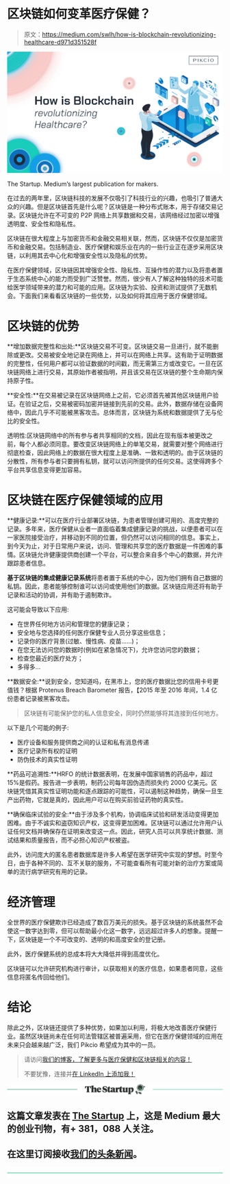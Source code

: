# 区块链如何变革医疗保健？

> 原文：<https://medium.com/swlh/how-is-blockchain-revolutionizing-healthcare-d971d351528f>

![](img/d8e831ad39fa5eeb8a544e4ffe5a09a6.png)

The Startup. Medium’s largest publication for makers.

在过去的两年里，区块链科技的发展不仅吸引了科技行业的兴趣，也吸引了普通大众的兴趣。但是区块链首先是什么呢？区块链是一种分布式账本，用于存储交易记录。区块链允许在不可变的 P2P 网络上共享数据和交易，该网络经过加密以增强透明度、安全性和隐私性。

区块链在很大程度上与加密货币和金融交易相关联，然而，区块链不仅仅是加密货币和金融交易。包括制造业、医疗保健和娱乐业在内的一些行业正在逐步采用区块链，以利用其去中心化和增强安全性以及隐私的优势。

在医疗保健领域，区块链因其增强安全性、隐私性、互操作性的潜力以及将患者置于生态系统中心的能力而受到广泛赞誉。然而，很少有人了解这种独特的技术可能给医学领域带来的潜力和可能的应用。区块链为实验、投资和测试提供了无数机会。下面我们来看看区块链的一些优势，以及如何将其应用于医疗保健领域。

# 区块链的优势

**增加数据完整性和出处:**区块链交易不可变。区块链交易一旦进行，就不能删除或更改。交易被安全地记录在网络上，并可以在网络上共享。这有助于证明数据的完整性，任何用户都可以验证数据的时间戳，而无需第三方或改变它。一旦在区块链网络上进行交易，其原始作者被指明，并且该交易在区块链的整个生命期内保持原子性。

**安全性:**在交易被记录在区块链网络上之前，它必须首先被其他区块链用户验证。在验证之后，交易被密码加密并链接到先前的交易。此外，数据存储在设备网络中，因此几乎不可能被黑客攻击。总体而言，区块链为系统和数据提供了无与伦比的安全性。

透明性:区块链网络中的所有参与者共享相同的文档，因此在现有版本被更改之前，每个人都必须同意。要改变区块链网络上的单笔交易，就需要对整个网络进行彻底检查，因此网络上的数据在很大程度上是准确、一致和透明的。由于区块链的分散性，所有参与者只要拥有私钥，就可以访问所提供的任何交易。这使得跨多个平台共享信息变得更加容易。

# 区块链在医疗保健领域的应用

**健康记录:**可以在医疗行业部署区块链，为患者管理创建可用的、高度完整的记录。多年来，医疗保健从业者一直面临着集成健康记录的挑战，以便患者可以在一家医院接受治疗，并移动到不同的位置，但仍然可以访问相同的信息。事实上，到今天为止，对于日常用户来说，访问、管理和共享您的医疗数据是一件困难的事情。区块链允许健康提供商创建一个平台，可以整合来自多个中心的数据，并允许跟踪患者信息。

**基于区块链的集成健康记录系统**将患者置于系统的中心，因为他们拥有自己数据的私钥。因此，患者能够控制谁可以访问或使用他们的数据。区块链应用还将有助于记录和活动的协调，并有助于遏制欺诈。

这可能会导致以下应用:

*   在世界任何地方访问和管理您的健康记录；
*   安全地与您选择的任何医疗保健专业人员分享这些信息；
*   记录你的医疗背景(过敏、慢性病、疫苗……)；
*   在您无法访问您的数据时(例如在紧急情况下)，允许您访问您的数据；
*   检查您最近的医疗处方；
*   多得多…

**数据安全:**说到安全，您知道吗，在黑市上，您的医疗数据比您的信用卡号更值钱？根据 Protenus Breach Barometer 报告，【2015 年至 2016 年间，1.4 亿份患者记录被黑客攻击。

> 区块链有可能保护您的私人信息安全，同时仍然能够将其连接到任何地方。

以下是几个可能的例子:

*   医疗设备和服务提供商之间的认证和私有消息传递
*   医疗记录所有权的证明
*   防伪技术的真实性证明

**药品可追溯性:**HRFO 的统计数据表明，在发展中国家销售的药品中，超过 15%是假药。报告进一步表明，制药公司每年因伪造而损失约 2000 亿美元。区块链凭借其真实性证明功能和逐点跟踪的可能性，可以遏制这种趋势，确保一旦生产出药物，它就是真的，因此用户可以在购买前验证药物的真实性。

**确保临床试验的安全:**由于涉及多个机构，协调临床试验和研发活动变得更加困难。由于不诚实和盗窃知识产权，这变得更加困难。区块链可以通过允许用户认证任何文档并确保存在证明来改变这一点。因此，研究人员可以共享统计数据、测试结果和质量报告，而不必担心知识产权被盗。

此外，访问庞大的匿名患者数据库是许多人希望在医学研究中实现的梦想。时至今日，由于各种不同的、互不关联的服务，不可能查看所有可能对新的治疗方案或简单的流行病学研究有用的记录。

# 经济管理

全世界的医疗保健欺诈已经造成了数百万美元的损失。基于区块链的系统虽然不会使这一数字达到零，但可以帮助最小化这一数字，远远超过许多人的想象。提醒一下，区块链是一个不可改变的、透明的和高度安全的登记册。

此外，医疗保健系统的总成本将大大降低并得到高度优化。

区块链可以允许研究机构进行审计，以获取相关的医疗信息，如果患者同意，这些信息将匿名传回给他们。

# 结论

除此之外，区块链还提供了多种优势，如果加以利用，将极大地改善医疗保健行业。虽然区块链尚未在任何司法管辖区被普遍采用，但它在医疗保健领域的应用在未来只会越来越广泛，我们 Pikcio 希望成为其中的一员。

> 请访问[我们的博客，了解更多与医疗保健和区块链相关的内容！](https://news.pikciochain.com/healthcare/home)
> 
> 不要犹豫，连接并[在 LinkedIn 上添加我！](https://www.linkedin.com/in/korileon/)

[![](img/308a8d84fb9b2fab43d66c117fcc4bb4.png)](https://medium.com/swlh)

## 这篇文章发表在 [The Startup](https://medium.com/swlh) 上，这是 Medium 最大的创业刊物，有+ 381，088 人关注。

## 在这里订阅接收[我们的头条新闻](http://growthsupply.com/the-startup-newsletter/)。

[![](img/b0164736ea17a63403e660de5dedf91a.png)](https://medium.com/swlh)